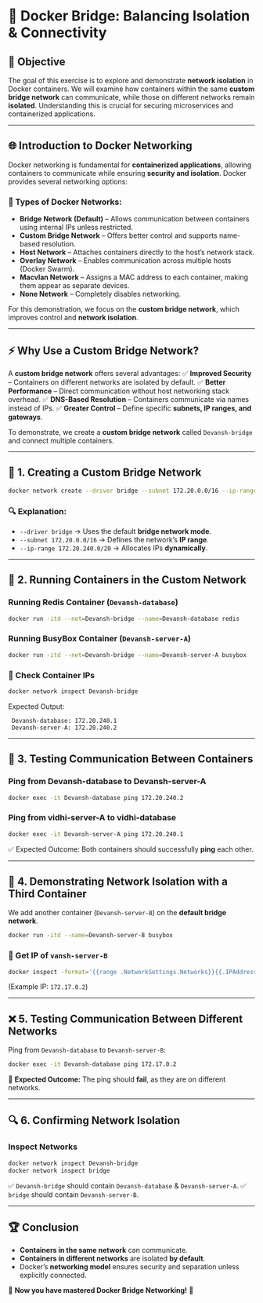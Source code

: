 # 🚀 Docker Bridge: Balancing Isolation & Connectivity

## 📌 Objective
The goal of this exercise is to explore and demonstrate **network isolation** in Docker containers. We will examine how containers within the same **custom bridge network** can communicate, while those on different networks remain **isolated**. Understanding this is crucial for securing microservices and containerized applications.  

---

## 🌐 Introduction to Docker Networking
Docker networking is fundamental for **containerized applications**, allowing containers to communicate while ensuring **security and isolation**. Docker provides several networking options:

### 🔹 Types of Docker Networks:
- **Bridge Network (Default)** – Allows communication between containers using internal IPs unless restricted.
- **Custom Bridge Network** – Offers better control and supports name-based resolution.
- **Host Network** – Attaches containers directly to the host’s network stack.
- **Overlay Network** – Enables communication across multiple hosts (Docker Swarm).
- **Macvlan Network** – Assigns a MAC address to each container, making them appear as separate devices.
- **None Network** – Completely disables networking.

For this demonstration, we focus on the **custom bridge network**, which improves control and **network isolation**.

---

## ⚡ Why Use a Custom Bridge Network?
A **custom bridge network** offers several advantages:
✅ **Improved Security** – Containers on different networks are isolated by default.
✅ **Better Performance** – Direct communication without host networking stack overhead.
✅ **DNS-Based Resolution** – Containers communicate via names instead of IPs.
✅ **Greater Control** – Define specific **subnets, IP ranges, and gateways**.

To demonstrate, we create a **custom bridge network** called `Devansh-bridge` and connect multiple containers.

---

## 🔧 1. Creating a Custom Bridge Network
```bash
docker network create --driver bridge --subnet 172.20.0.0/16 --ip-range 172.20.240.0/20 Devansh-bridge
```
### 🔍 Explanation:
- `--driver bridge` → Uses the default **bridge network mode**.
- `--subnet 172.20.0.0/16` → Defines the network’s **IP range**.
- `--ip-range 172.20.240.0/20` → Allocates IPs **dynamically**.

---

## 🚀 2. Running Containers in the Custom Network
### Running **Redis Container** (`Devansh-database`)
```bash
docker run -itd --net=Devansh-bridge --name=Devansh-database redis
```
### Running **BusyBox Container** (`Devansh-server-A`)
```bash
docker run -itd --net=Devansh-bridge --name=Devansh-server-A busybox
```

### 📌 Check Container IPs
```bash
docker network inspect Devansh-bridge
```
Expected Output:
```
 Devansh-database: 172.20.240.1
 Devansh-server-A: 172.20.240.2
```

---

## 📔 3. Testing Communication Between Containers
### Ping from **Devansh-database** to **Devansh-server-A**
```bash
docker exec -it Devansh-database ping 172.20.240.2
```
### Ping from **vidhi-server-A** to **vidhi-database**
```bash
docker exec -it Devansh-server-A ping 172.20.240.1
```
✅ Expected Outcome: Both containers should successfully **ping** each other.

---

## 🚧 4. Demonstrating Network Isolation with a Third Container
We add another container (`Devansh-server-B`) on the **default bridge network**.
```bash
docker run -itd --name=Devansh-server-B busybox
```
### 📌 Get IP of `vansh-server-B`
```bash
docker inspect -format='{{range .NetworkSettings.Networks}}{{.IPAddress}}{{end}}' Devansh-server-B
```
(Example IP: `172.17.0.2`)

---

## ❌ 5. Testing Communication Between Different Networks
Ping from `Devansh-database` to `Devansh-server-B`:
```bash
docker exec -it Devansh-database ping 172.17.0.2
```
🚨 **Expected Outcome:** The ping should **fail**, as they are on different networks.

---

## 🔍 6. Confirming Network Isolation
### Inspect Networks
```bash
docker network inspect Devansh-bridge
docker network inspect bridge
```
✅ `Devansh-bridge` should contain `Devansh-database` & `Devansh-server-A`.
✅ `bridge` should contain `Devansh-server-B`.

---

## 🏆 Conclusion
- **Containers in the same network** can communicate.
- **Containers in different networks** are isolated **by default**.
- Docker’s **networking model** ensures security and separation unless explicitly connected.

🚀 **Now you have mastered Docker Bridge Networking!** 🎯


